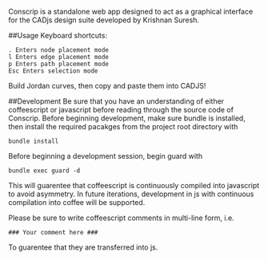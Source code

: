 Conscrip is a standalone web app designed to act as a graphical interface for the CADjs design suite developed by Krishnan Suresh.

##Usage
Keyboard shortcuts:

```
. Enters node placement mode
l Enters edge placement mode
p Enters path placement mode
Esc Enters selection mode
```

Build Jordan curves, then copy and paste them into CADJS!

##Development
Be sure that you have an understanding of either coffeescript or javascript before reading through the source code of Conscrip. Before beginning development, make sure bundle is installed, then install the required pacakges from the project root directory with

`bundle install`

Before beginning a development session, begin guard with

`bundle exec guard -d`

This will guarentee that coffeescript is continuously compiled into javascript to avoid asymmetry. In future iterations, development in js with continuous compilation into coffee will be supported.

Please be sure to write coffeescript comments in multi-line form, i.e.

`### Your comment here ###`

To guarentee that they are transferred into js.

